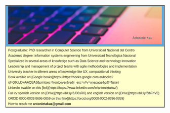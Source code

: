 



<table width="200" cellspacing="1" cellpadding="3" border="1" bgcolor="#165480" display: block;
       overflow-x: auto>
<tr>
   <td bgcolor="#5FA6D7">
<font size=1 face="verdana, arial, helvetica">
   <img src="assets/portada.png">
</font>
   </td>
</tr>
<tr>
    <td bgcolor="#ffffcc">
   <font face="verdana, arial, helvetica" size=1>
      Postgraduate: PhD researcher in Computer Science from Universidad Nacional del Centro
      <br> Academic degree: information systems engineering from Universidad Tecnológica Nacional</br>
      Specialized in several areas of knowledge such as Data Science and technology innovation
      <br>Leadership and management of project teams with agile methodologies and implementation</br>
      University teacher in diferent areas of knowledge like UX, computational thinking
      <br>Book avaible on [Google books](https://https://books.google.com.ar/books?id=G9qLDwAAQBAJ&printsec=frontcover&redir_esc=y#v=onepage&q&f=false)</br>
      Linkedin avaible on this [link](https://https://www.linkedin.com/in/antonietakuz/)
      <br>Full cv spanish version on [Drive](https://bit.ly/3J96sR0) and english version on [Drive](https://bit.ly/3lbFnV5)</br>
      ORCID 0000-0002-8696-0859 on this [link](https://orcid.org/0000-0002-8696-0859)
      <br>How to reach me  <strong> antonietakuz@gmail.com</strong> </br>
   </font>
   </td>

</tr>
</table>



